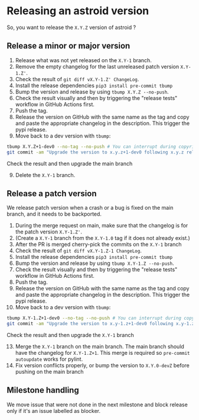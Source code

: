 # Releasing an astroid version

So, you want to release the `X.Y.Z` version of astroid ?

## Release a minor or major version

1. Release what was not yet released on the `X.Y-1` branch.
2. Remove the empty changelog for the last unreleased patch version `X.Y-1.Z'`.
3. Check the result of `git diff vX.Y-1.Z' ChangeLog`.
4. Install the release dependencies `pip3 install pre-commit tbump`
5. Bump the version and release by using `tbump X.Y.Z --no-push`.
6. Check the result visually and then by triggering the "release tests" workflow in
   GitHub Actions first.
7. Push the tag.
8. Release the version on GitHub with the same name as the tag and copy and paste the
   appropriate changelog in the description. This trigger the pypi release.
9. Move back to a dev version with `tbump`:

```bash
tbump X.Y.Z+1-dev0 --no-tag --no-push # You can interrupt during copyrite
git commit -am "Upgrade the version to x.y.z+1-dev0 following x.y.z release"
```

Check the result and then upgrade the main branch

9. Delete the `X.Y-1` branch.

## Release a patch version

We release patch version when a crash or a bug is fixed on the main branch, and it needs
to be backported.

1. During the merge request on main, make sure that the changelog is for the patch
   version `X.Y-1.Z'`.
2. (Create a `X.Y-1` branch from the `X.Y-1.0` tag if it does not already exist.)
3. After the PR is merged cherry-pick the commits on the `X.Y-1` branch
4. Check the result of `git diff vX.Y-1.Z-1 ChangeLog`.
5. Install the release dependencies `pip3 install pre-commit tbump`
6. Bump the version and release by using `tbump X.Y-1.Z --no-push`.
7. Check the result visually and then by triggering the "release tests" workflow in
   GitHub Actions first.
8. Push the tag.
9. Release the version on GitHub with the same name as the tag and copy and paste the
   appropriate changelog in the description. This trigger the pypi release.
10. Move back to a dev version with `tbump`:

```bash
tbump X.Y-1.Z+1-dev0 --no-tag --no-push # You can interrupt during copyrite
git commit -am "Upgrade the version to x.y-1.z+1-dev0 following x.y-1.z release"
```

Check the result and then upgrade the `X.Y-1` branch

13. Merge the `X.Y-1` branch on the main branch. The main branch should have the
    changelog for `X.Y-1.Z+1`. This merge is required so `pre-commit autoupdate` works
    for pylint.
14. Fix version conflicts properly, or bump the version to `X.Y.0-devZ` before pushing
    on the main branch

## Milestone handling

We move issue that were not done in the next milestone and block release only if it's an
issue labelled as blocker.
